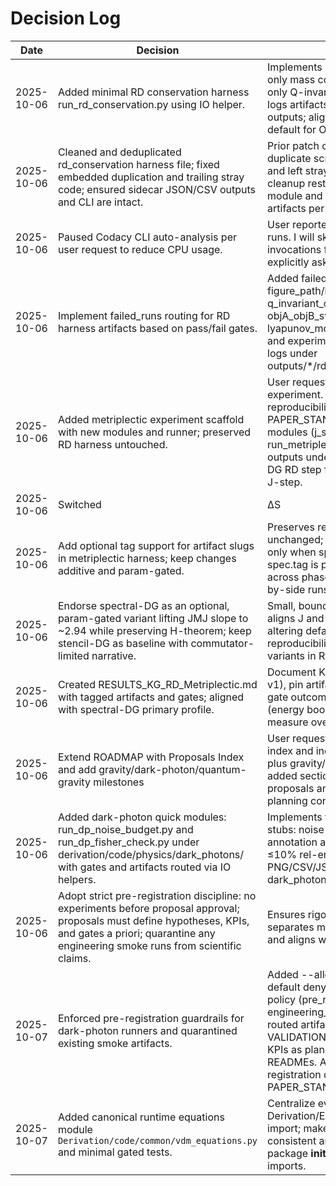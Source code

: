 # Decision Log

| Date | Decision | Rationale |
|------|----------|-----------|
| 2025-10-06 | Added minimal RD conservation harness run_rd_conservation.py using IO helper. | Implements initial controls: diffusion-only mass conservation and reaction-only Q-invariant convergence (RK4); logs artifacts under standardized outputs; aligns with periodic BC default for Obj-A/B. |
| 2025-10-06 | Cleaned and deduplicated rd_conservation harness file; fixed embedded duplication and trailing stray code; ensured sidecar JSON/CSV outputs and CLI are intact. | Prior patch corruption embedded a duplicate script block inside StepSpec and left stray print at EOF. The cleanup restores a single, valid module and preserves experimental artifacts per PAPER_STANDARDS. |
| 2025-10-06 | Paused Codacy CLI auto-analysis per user request to reduce CPU usage. | User reported high CPU from Codacy runs. I will skip Codacy tool invocations for this session unless explicitly asked to run them again. |
| 2025-10-06 | Implement failed_runs routing for RD harness artifacts based on pass/fail gates. | Added failed flag propagation to figure_path/log_path in q_invariant_convergence, objA_objB_sweeps, and lyapunov_monitor so failing controls and experiments write figures and logs under outputs/*/rd_conservation/failed_runs. |
| 2025-10-06 | Added metriplectic experiment scaffold with new modules and runner; preserved RD harness untouched. | User requested to start next experiment. To maintain reproducibility and follow PAPER_STANDARDS, created additive modules (j_step, compose) and a new run_metriplectic.py with separate outputs under metriplectic/. Reuses DG RD step for M and adds spectral J-step. |
| 2025-10-06 | Switched |ΔS| panel x-axis to logarithmic scale with log-spaced bins and LogLocator/LogFormatter; added label rotation and subplot spacing. | Reduces x-axis label crowding for wide dynamic ranges and fixes previous MaxNLocator name error; improves readability while preserving quantitative detail. |
| 2025-10-06 | Add optional tag support for artifact slugs in metriplectic harness; keep changes additive and param-gated. | Preserves reproducibility: defaults unchanged; artifacts get tag suffix only when spec.params.tag or spec.tag is provided. Avoids collisions across phases and allows clean side-by-side runs. |
| 2025-10-06 | Endorse spectral-DG as an optional, param-gated variant lifting JMJ slope to ~2.94 while preserving H-theorem; keep stencil-DG as baseline with commutator-limited narrative. | Small, bounded improvement that aligns J and M discretizations; avoids altering defaults or past reproducibility; clarifies gates for both variants in RESULTS. |
| 2025-10-06 | Created RESULTS_KG_RD_Metriplectic.md with tagged artifacts and gates; aligned with spectral-DG primary profile. | Document KG⊕RD initial run (kgRD-v1), pin artifact paths, and establish gate outcomes to guide next tuning (energy bookkeeping and two-grid measure over (phi, pi)). |
| 2025-10-06 | Extend ROADMAP with Proposals Index and add gravity/dark-photon/quantum-gravity milestones | User requested a backfilled proposals index and inclusion of dark photons plus gravity/quantum gravity threads; added sections link to existing proposals and documents to centralize planning context. |
| 2025-10-06 | Added dark-photon quick modules: run_dp_noise_budget.py and run_dp_fisher_check.py under derivation/code/physics/dark_photons/ with gates and artifacts routed via IO helpers. | Implements the planned dark-photon stubs: noise budget sanity + regime annotation and Fisher consistency ≤10% rel-error gate, producing PNG/CSV/JSON artifacts in the dark_photons domain per canon. |
| 2025-10-06 | Adopt strict pre-registration discipline: no experiments before proposal approval; proposals must define hypotheses, KPIs, and gates a priori; quarantine any engineering smoke runs from scientific claims. | Ensures rigor and prevents bias; separates modeling from execution and aligns with PAPER_STANDARDS. |
| 2025-10-07 | Enforced pre-registration guardrails for dark-photon runners and quarantined existing smoke artifacts. | Added --allow-unapproved flag with default deny; stamped JSON logs with policy (pre_registered, engineering_only, quarantined) and routed artifacts accordingly; updated VALIDATION_METRICS to mark DP KPIs as planned; added quarantine READMEs. Aligns with strict pre-registration discipline and PAPER_STANDARDS. |
| 2025-10-07 | Added canonical runtime equations module `Derivation/code/common/vdm_equations.py` and minimal gated tests. | Centralize evaluators for equations in Derivation/EQUATIONS.md to a single import; makes physics runners consistent and auditable. Added package __init__.py files to stabilize imports. |
